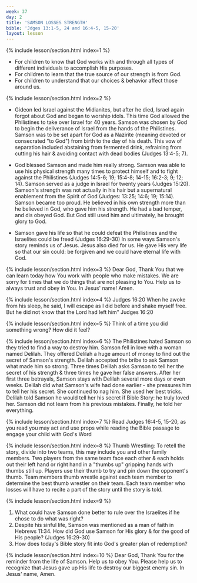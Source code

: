 ```yaml
---
week: 37
day: 2
title: 'SAMSON LOSSES STRENGTH'
bible: 'Jdges 13:1-5, 24 and 16:4-5, 15-20'
layout: lesson
---
```



{% include lesson/section.html index=1 %}
- For children to know that God works with and through all types of different individuals to accomplish His purposes.
- For children to learn that the true source of our strength is from God.
- For children to understand that our choices & behavior affect those around us.


{% include lesson/section.html index=2 %}
- Gideon led Israel against the Midianites, but after he died, Israel again forgot about God and began to worship idols. This time God allowed the Philistines to take over Israel for 40 years. Samson was chosen by God to begin the deliverance of Israel from the hands of the Philistines. Samson was to be set apart for God as a Nazirite (meaning devoted or consecrated "to God") from birth to the day of his death. This vow of separation included abstaining from fermented drink, refraining from cutting his hair & avoiding contact with dead bodies (Judges 13:4-5; 7).
- God blessed Samson and made him really strong. Samson was able to use his physical strength many times to protect himself and to fight against the Philistines (Judges 14:5-6; 19; 15:4-8; 14-15; 16:2-3; 9; 12; 14). Samson served as a judge in Israel for twenty years (Judges 15:20). Samson's strength was not actually in his hair but a supernatural enablement from the Spirit of God (Judges:  13:25; 14:6; 19; 15:14). Samson became too proud. He believed in his own strength more than he believed in God, who gave him his strength. He had a bad temper, and dis obeyed God. But God still used him and ultimately, he brought glory to God.

- Samson gave his life so that he could defeat the Philistines and the Israelites could be freed (Judges 16:29-30) In some ways Samson's story reminds us of Jesus. Jesus also died for us. He gave His very life so that our sin could: be forgiven and we could have eternal life with God.


{% include lesson/section.html index=3 %}
 Dear God, Thank You that we can learn today how You work with people who make mistakes. We are sorry for times that we do things that are not pleasing to You. Help us to always trust and obey in You. In Jesus' name! Amen.


{% include lesson/section.html index=4 %}
Judges 16:20 When he awoke from his sleep, he said, I will escape as I did before and shake myself free. But he did not know that the Lord had left him" Judges 16:20


{% include lesson/section.html index=5 %}
Think of a time you did something wrong? How did it feel?


{% include lesson/section.html index=6 %}
The Philistines hated Samson so they tried to find a way to destroy him. Samson fell in love with a woman named Delilah. They offered Delilah a huge amount of money to find out the secret of Samson's strength. Delilah accepted the bribe to ask Samson what made him so strong. Three times Delilah asks Samson to tell her the secret of his strength & three times he gave her false answers. After her first three betrayals, Samson stays with Delilah several more days or even weeks. Delilah did what Samson's wife had done earlier - she pressures him to tell her his secret. She continued to nag him. She used her best tricks. Delilah told Samson he would tell her his secret if Bible Story: he truly loved her. Samson did not learn from his previous mistakes. Finally, he told her everything.


{% include lesson/section.html index=7 %}
 Read Judges 16:4-5, 15-20, as you read you may act and use props while reading the Bible passage to engage your child with God's Word


{% include lesson/section.html index=8 %}
Thumb Wrestling: To retell the story, divide into two teams, this may include you and other family members. Two players from the same team face each other & each holds out their left hand or right hand in a "thumbs up" gripping hands with thumbs still up. Players use their thumb to try and pin down the opponent's thumb. Team members thumb wrestle against each team member to determine the best thumb wrestler on their team. Each team member who losses will have to recite a part of the story until the story is told.


{% include lesson/section.html index=9 %}
1. What could have Samson done better to rule over the Israelites if he chose to do what was right?
2. Despite his sinful life, Samson was mentioned as a man of faith in Hebrews 11:34. How did God use Samson for His glory & for the good of His people? (Judges 16:29-30)
3. How does today's Bible story fit into God's greater plan of redemption?


{% include lesson/section.html index=10 %}
Dear God, Thank You for the reminder from the life of Samson. Help us to obey You. Please help us to recognize that Jesus gave up His life to destroy our biggest enemy sin. In Jesus' name, Amen.



